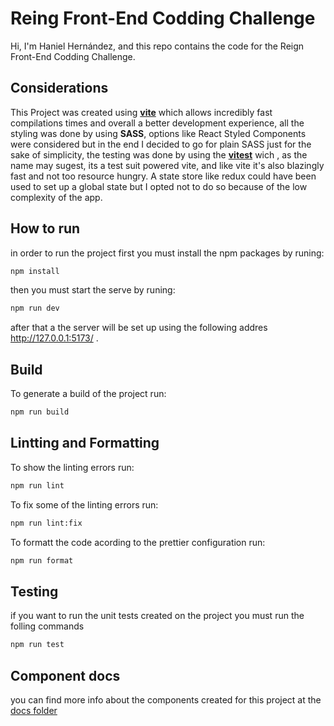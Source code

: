 # Reing Front-End Codding Challenge

Hi, I'm Haniel Hernández, and this repo contains the code for the Reign Front-End Codding Challenge.

## Considerations

This Project was created using **[vite](https://vitejs.dev/)** which allows incredibly fast compilations times and overall a better development experience, all the styling was done by using **SASS**, options like React Styled Components were considered but in the end I decided to go for plain SASS just for the sake of simplicity, the testing was done by using the **[vitest](https://vitest.dev/)** wich , as the name may sugest, its a test suit powered vite, and like vite it's also blazingly fast and not too resource hungry. A state store like redux could have been used to set up a global state  but I opted not to do so because of the low complexity of the app.  

## How to run

in order to run the project first you must install the npm packages by runing:

```bash
npm install
```

then you must start the serve by runing: 

```bash
npm run dev
```
after that a the server will be set up using the following addres http://127.0.0.1:5173/ .

## Build

To generate a build of the project run:

```bash
npm run build
```

## Lintting and Formatting

To  show the linting errors run:

```bash
npm run lint
```

To fix some of the linting errors run:

```bash
npm run lint:fix
```

To formatt the code acording to the prettier configuration run:

```bash
npm run format
```
## Testing
if you want to run the unit tests created on the project you must run the folling commands

```bash
npm run test
```

## Component docs

you can find more info about the components created for this project at the [docs folder](docs/index.md)
